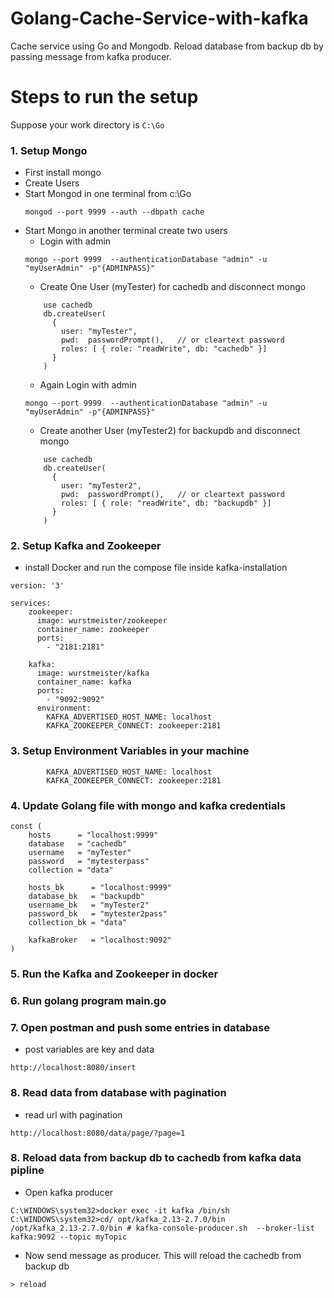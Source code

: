 # Golang-Cache-Service-with-kafka
Cache service using Go and Mongodb. Reload database from backup db by passing message from kafka producer. 

# Steps to run the setup
  Suppose your work directory is 
    ```
    C:\Go
    ```
### 1. Setup Mongo
  * First install mongo
  * Create Users
  * Start Mongod in one terminal from c:\Go 
    ```
    mongod --port 9999 --auth --dbpath cache
    ```
  * Start Mongo in another terminal create two users
    * Login with admin 
    ```
    mongo --port 9999  --authenticationDatabase "admin" -u "myUserAdmin" -p"{ADMINPASS}"
    ```
    * Create One User (myTester) for cachedb and disconnect mongo
    ```
        use cachedb
        db.createUser(
          {
            user: "myTester",
            pwd:  passwordPrompt(),   // or cleartext password
            roles: [ { role: "readWrite", db: "cachedb" }]
          }
        )
    ```
    * Again Login with admin 
    ```
    mongo --port 9999  --authenticationDatabase "admin" -u "myUserAdmin" -p"{ADMINPASS}"
    ```
    * Create another User (myTester2) for backupdb and disconnect mongo
    ```
        use cachedb
        db.createUser(
          {
            user: "myTester2",
            pwd:  passwordPrompt(),   // or cleartext password
            roles: [ { role: "readWrite", db: "backupdb" }]
          }
        )
    ```
    
    
 ### 2. Setup Kafka and Zookeeper
 * install Docker and run the compose file inside kafka-installation
```
version: '3'

services:
    zookeeper:
      image: wurstmeister/zookeeper
      container_name: zookeeper
      ports:
        - "2181:2181"

    kafka:
      image: wurstmeister/kafka
      container_name: kafka
      ports:
        - "9092:9092"
      environment:
        KAFKA_ADVERTISED_HOST_NAME: localhost
        KAFKA_ZOOKEEPER_CONNECT: zookeeper:2181 
```

### 3. Setup Environment Variables in your machine
```
        KAFKA_ADVERTISED_HOST_NAME: localhost
        KAFKA_ZOOKEEPER_CONNECT: zookeeper:2181 
```


### 4. Update Golang file with mongo and kafka credentials 

```
const (
	hosts      = "localhost:9999"
	database   = "cachedb"
	username   = "myTester"
	password   = "mytesterpass"
	collection = "data"

	hosts_bk      = "localhost:9999"
	database_bk   = "backupdb"
	username_bk   = "myTester2"
	password_bk   = "mytester2pass"
	collection_bk = "data"
	
	kafkaBroker	  = "localhost:9092"
)
```

### 5. Run the Kafka and Zookeeper in docker 
### 6. Run golang program main.go

### 7. Open postman and push some entries in database 
  * post variables are key and data
```
http://localhost:8080/insert
```
### 8. Read data from database with pagination
  * read url with pagination
```
http://localhost:8080/data/page/?page=1
```

### 8. Reload data from backup db to cachedb from kafka data pipline 
  * Open kafka producer 
```
C:\WINDOWS\system32>docker exec -it kafka /bin/sh
C:\WINDOWS\system32>cd/ opt/kafka_2.13-2.7.0/bin
/opt/kafka_2.13-2.7.0/bin # kafka-console-producer.sh  --broker-list kafka:9092 --topic myTopic
```
  * Now send message as producer. This will reload the cachedb from backup db
```
> reload
```

